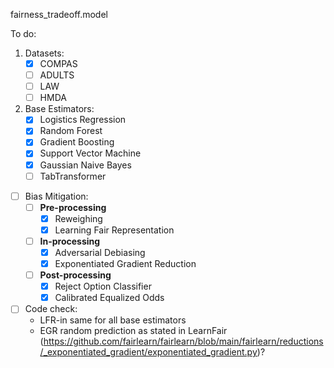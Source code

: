 fairness_tradeoff.model

To do: 

1. Datasets:
    - [x] COMPAS
    - [ ] ADULTS
    - [ ] LAW
    - [ ] HMDA

2. Base Estimators:
    - [x] Logistics Regression
    - [x] Random Forest
    - [x] Gradient Boosting
    - [x] Support Vector Machine
    - [x] Gaussian Naive Bayes
    - [ ] TabTransformer

- [ ] Bias Mitigation:
    - [ ] **Pre-processing**
        - [x] Reweighing
        - [x] Learning Fair Representation

    - [ ] **In-processing**
        - [x] Adversarial Debiasing
        - [x] Exponentiated Gradient Reduction

    - [ ] **Post-processing**
        - [x] Reject Option Classifier
        - [x] Calibrated Equalized Odds

- [ ] Code check:
    - LFR-in same for all base estimators
    - EGR random prediction as stated in LearnFair (https://github.com/fairlearn/fairlearn/blob/main/fairlearn/reductions/_exponentiated_gradient/exponentiated_gradient.py)?
